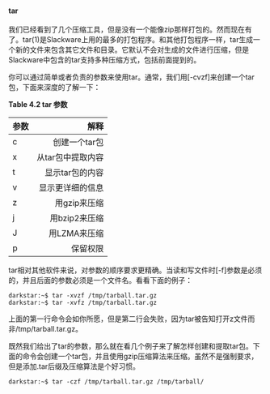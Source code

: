 #### tar

我们已经看到了几个压缩工具，但是没有一个能像zip那样打包的。然而现在有了。tar(1)是Slackware上用的最多的打包程序。和其他打包程序一样，tar生成一个新的文件来包含其它文件和目录。它默认不会对生成的文件进行压缩，但是Slackware中包含的tar支持多种压缩方式，包括前面提到的。  

你可以通过简单或者负责的参数来使用tar。通常，我们用[-cvzf]来创建一个tar包，下面来深度的了解一下：   

__Table 4.2 tar 参数__  

|参数|解释|
|:---|---:|
|c|创建一个tar包|
|x|从tar包中提取内容|
|t|显示tar包的内容|
|v|显示更详细的信息|
|z|用gzip来压缩|
|j|用bzip2来压缩|
|J|用LZMA来压缩|
|p|保留权限|  

tar相对其他软件来说，对参数的顺序要求更精确。当读和写文件时[-f]参数是必须的，并且后面的参数必须是一个文件名。看看下面的例子：  
```plain
darkstar:~$ tar -xvzf /tmp/tarball.tar.gz
darkstar:~$ tar -xvfz /tmp/tarball.tar.gz
```
上面的第一行命令会如你所愿，但是第二行会失败，因为tar被告知打开z文件而非/tmp/tarball.tar.gz。  

既然我们给出了tar的参数，那么就在看几个例子来了解怎样创建和提取tar包。下面的命令会创建一个tar包，并且使用gzip压缩算法来压缩。虽然不是强制要求，但是添加.tar后缀及压缩算法是个好习惯。  
```plain
darkstar:~$ tar -czf /tmp/tarball.tar.gz /tmp/tarball/
```

